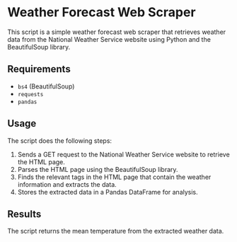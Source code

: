 # Weather Forecast Web Scraper

This script is a simple weather forecast web scraper that retrieves weather data from the National Weather Service website using Python and the BeautifulSoup library.

## Requirements
- `bs4` (BeautifulSoup)
- `requests`
- `pandas`

## Usage
The script does the following steps:
1. Sends a GET request to the National Weather Service website to retrieve the HTML page.
2. Parses the HTML page using the BeautifulSoup library.
3. Finds the relevant tags in the HTML page that contain the weather information and extracts the data.
4. Stores the extracted data in a Pandas DataFrame for analysis.

## Results
The script returns the mean temperature from the extracted weather data.
